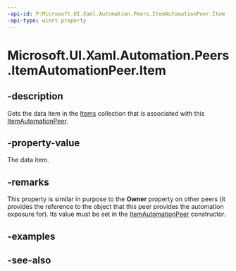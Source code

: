```yaml
---
-api-id: P:Microsoft.UI.Xaml.Automation.Peers.ItemAutomationPeer.Item
-api-type: winrt property
---
```


<!-- Property syntax
public object Item { get; }
-->

# Microsoft.UI.Xaml.Automation.Peers.ItemAutomationPeer.Item

## -description
Gets the data item in the [Items](../microsoft.ui.xaml.controls/itemscontrol_items.md) collection that is associated with this [ItemAutomationPeer](itemautomationpeer.md).

## -property-value
The data item.

## -remarks
This property is similar in purpose to the **Owner** property on other peers (it provides the reference to the object that this peer provides the automation exposure for). Its value must be set in the [ItemAutomationPeer](itemautomationpeer_itemautomationpeer_2141472863.md) constructor.

## -examples

## -see-also
